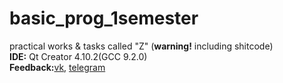 # basic_prog_1semester
practical works &amp; tasks called "Z" (**warning!** including shitcode)
\
**IDE:** Qt Creator 4.10.2(GCC 9.2.0)
\
**Feedback:**[vk](https://vk.com/kashapovd), [telegram](https://t.me/kashapovd)
